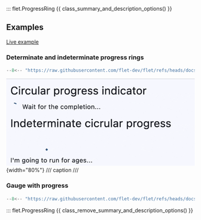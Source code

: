 ::: flet.ProgressRing
{{ class_summary_and_description_options() }}

## Examples

[Live example](https://flet-controls-gallery.fly.dev/displays/progressring)

### Determinate and indeterminate progress rings

```python
--8<-- "https://raw.githubusercontent.com/flet-dev/flet/refs/heads/docs/sdk/python/examples/controls/progress-ring/determinate-and-indeterminate.py"
```

![determinate-and-indeterminate](https://raw.githubusercontent.com/flet-dev/flet/docs/sdk/python/examples/controls/progress-ring/media/determinate-and-indeterminate.gif){width="80%"}
/// caption
///

### Gauge with progress

```python
--8<-- "https://raw.githubusercontent.com/flet-dev/flet/refs/heads/docs/sdk/python/examples/controls/progress-ring/gauge-with-progress.py"
```

::: flet.ProgressRing
{{ class_remove_summary_and_description_options() }}
